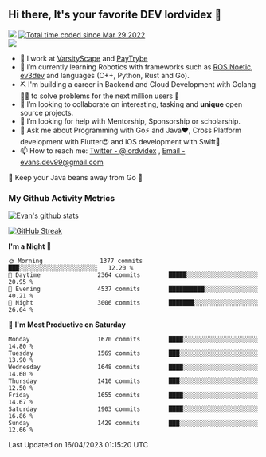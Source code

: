 ## Hi there, It's your favorite DEV lordvidex 👋
<img src="https://komarev.com/ghpvc/?username=lordvidex&label=Views&color=blue&style=plastic" /> <a href="https://wakatime.com/@0e56db35-d16b-410a-acc0-4085055304bf"><img src="https://wakatime.com/badge/user/0e56db35-d16b-410a-acc0-4085055304bf.svg" alt="Total time coded since Mar 29 2022" /></a>  
![](https://github-profile-trophy.vercel.app/?username=lordvidex)
- 🔭 I work at [VarsityScape](https://varsityscape.com) and [PayTrybe](https://www.paytrybe.com)
- 🌱 I’m currently learning Robotics with frameworks such as [ROS Noetic](ros.org), [ev3dev](www.ev3dev.org) and languages (C++, Python, Rust and Go).
- ⛏️ I'm building a career in Backend and Cloud Development with Golang 🧙🏼 to solve problems for the next million users 🤌
- 👯 I’m looking to collaborate on interesting, tasking and **unique** open source projects.
- 🤔 I’m looking for help with Mentorship, Sponsorship or scholarship.
- 💬 Ask me about Programming with Go⚡️ and Java❤️, Cross Platform development with Flutter😍 and iOS development with Swift🚀.
- 📫 How to reach me: [Twitter - @lordvidex](https://twitter.com/lordvidex) , [Email - evans.dev99@gmail.com](mailto:evans.dev99@gmail.com?body=Hello%20Evans,)
  
    
🎤 Keep your Java beans away from Go 🌚
  
  
### My Github Activity Metrics
<div>
<!-- <a href="https://github.com/lordvidex">
  <img src="https://github-readme-stats.vercel.app/api/top-langs/?username=lordvidex&theme=light" />
</a>    -->
<!-- [![Top Langs](https://github-readme-stats.vercel.app/api/top-langs/?username=lordvidex)](https://github.com/lordvidex/)  -->
<a href="https://github.com/lordvidex">
 <img src="https://github-readme-stats.vercel.app/api?username=lordvidex&show_icons=true&theme=light&line_height=27" alt="Evan's github stats"/>
</a>
</div>

[![GitHub Streak](https://github-readme-streak-stats.herokuapp.com?user=lordvidex&theme=github-dark&hide_border=true)](https://git.io/streak-stats)

<!--
  <a href="https://github.com/iampawan/FlutterExampleApps">
    <img align="center" src="https://github-readme-stats.vercel.app/api/pin/?username=iampawan&repo=FlutterExampleApps&theme=light" />

  </a>
  <a href="https://github.com/iampawan/VelocityX">
   <img align="center" src="https://github-readme-stats.vercel.app/api/pin/?username=iampawan&repo=VelocityX&theme=light" />
  </a>
-->
<!--START_SECTION:waka-->
**I'm a Night 🦉** 

```text
🌞 Morning                1377 commits        ███░░░░░░░░░░░░░░░░░░░░░░   12.20 % 
🌆 Daytime                2364 commits        █████░░░░░░░░░░░░░░░░░░░░   20.95 % 
🌃 Evening                4537 commits        ██████████░░░░░░░░░░░░░░░   40.21 % 
🌙 Night                  3006 commits        ███████░░░░░░░░░░░░░░░░░░   26.64 % 
```
📅 **I'm Most Productive on Saturday** 

```text
Monday                   1670 commits        ████░░░░░░░░░░░░░░░░░░░░░   14.80 % 
Tuesday                  1569 commits        ███░░░░░░░░░░░░░░░░░░░░░░   13.90 % 
Wednesday                1648 commits        ████░░░░░░░░░░░░░░░░░░░░░   14.60 % 
Thursday                 1410 commits        ███░░░░░░░░░░░░░░░░░░░░░░   12.50 % 
Friday                   1655 commits        ████░░░░░░░░░░░░░░░░░░░░░   14.67 % 
Saturday                 1903 commits        ████░░░░░░░░░░░░░░░░░░░░░   16.86 % 
Sunday                   1429 commits        ███░░░░░░░░░░░░░░░░░░░░░░   12.66 % 
```



 Last Updated on 16/04/2023 01:15:20 UTC
<!--END_SECTION:waka-->
